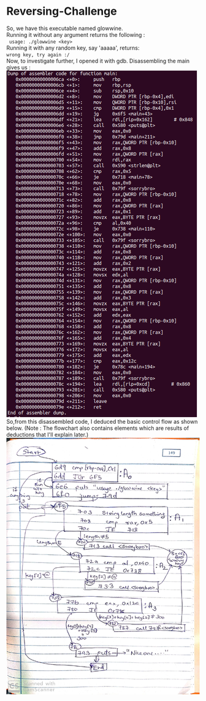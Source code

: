 # Reversing-Challenge

So, we have this executable named glowwine. <br>
Running it without any argument returns the following : <br>
` usage: ./glowwine <key>` <br>
Running it with any random key, say 'aaaaa', returns: <br>
` wrong key, try again :/ ` <br>
Now, to investigate further, I opened it with gdb. Disassembling the main gives us : <br>
![Screen-shot](https://github.com/angad-k/Reversing-Challenge/blob/master/Screenshot%20from%202020-03-19%2021-39-08.png) <br>
So,from this disassembled code, I deduced the basic control flow as shown below.
(Note : The flowchart also contains elements which are results of deductions that I'll explain later.)<br>
![flow-chart](https://github.com/angad-k/Reversing-Challenge/blob/master/New%20Doc%202020-03-19%2021.21.41(2).jpg) <br>

 






